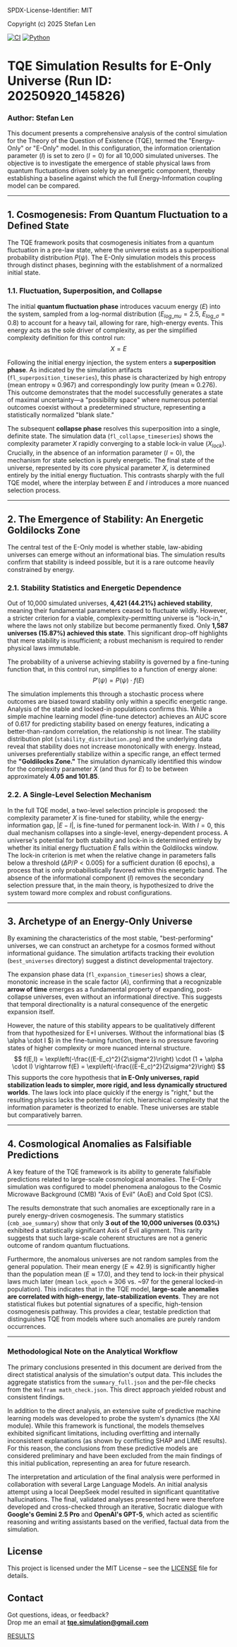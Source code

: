 SPDX-License-Identifier: MIT

Copyright (c) 2025 Stefan Len

[![CI](https://github.com/SteviLen420/TQE_simulation/actions/workflows/ci.yml/badge.svg?branch=main)](https://github.com/SteviLen420/TQE_simulation/actions/workflows/ci.yml)
[![Python](https://img.shields.io/badge/python-3.9%20|%203.10%20|%203.11-blue)](https://www.python.org/doc/)

# TQE Simulation Results for E-Only Universe (Run ID: 20250920_145826)
### Author: Stefan Len


This document presents a comprehensive analysis of the control simulation for the Theory of the Question of Existence (TQE), termed the "Energy-Only" or "E-Only" model. In this configuration, the information orientation parameter ($I$) is set to zero ($I=0$) for all 10,000 simulated universes. The objective is to investigate the emergence of stable physical laws from quantum fluctuations driven solely by an energetic component, thereby establishing a baseline against which the full Energy-Information coupling model can be compared.

---

## 1. Cosmogenesis: From Quantum Fluctuation to a Defined State

The TQE framework posits that cosmogenesis initiates from a quantum fluctuation in a pre-law state, where the universe exists as a superpositional probability distribution $P(\psi)$. The E-Only simulation models this process through distinct phases, beginning with the establishment of a normalized initial state.

### 1.1. Fluctuation, Superposition, and Collapse

The initial **quantum fluctuation phase** introduces vacuum energy ($E$) into the system, sampled from a log-normal distribution ($E_{log\_mu}=2.5$, $E_{log\_\sigma}=0.8$) to account for a heavy tail, allowing for rare, high-energy events. This energy acts as the sole driver of complexity, as per the simplified complexity definition for this control run:
$$ X = E $$

Following the initial energy injection, the system enters a **superposition phase**. As indicated by the simulation artifacts (`fl_superposition_timeseries`), this phase is characterized by high entropy (mean entropy ≈ 0.967) and correspondingly low purity (mean ≈ 0.276). This outcome demonstrates that the model successfully generates a state of maximal uncertainty—a "possibility space" where numerous potential outcomes coexist without a predetermined structure, representing a statistically normalized "blank slate."

The subsequent **collapse phase** resolves this superposition into a single, definite state. The simulation data (`fl_collapse_timeseries`) shows the complexity parameter $X$ rapidly converging to a stable lock-in value ($X_{lock}$). Crucially, in the absence of an information parameter ($I=0$), the mechanism for state selection is purely energetic. The final state of the universe, represented by its core physical parameter $X$, is determined entirely by the initial energy fluctuation. This contrasts sharply with the full TQE model, where the interplay between $E$ and $I$ introduces a more nuanced selection process.

---

## 2. The Emergence of Stability: An Energetic Goldilocks Zone

The central test of the E-Only model is whether stable, law-abiding universes can emerge without an informational bias. The simulation results confirm that stability is indeed possible, but it is a rare outcome heavily constrained by energy.

### 2.1. Stability Statistics and Energetic Dependence

Out of 10,000 simulated universes, **4,421 (44.21%) achieved stability**, meaning their fundamental parameters ceased to fluctuate wildly. However, a stricter criterion for a viable, complexity-permitting universe is "lock-in," where the laws not only stabilize but become permanently fixed. Only **1,587 universes (15.87%) achieved this state**. This significant drop-off highlights that mere stability is insufficient; a robust mechanism is required to render physical laws immutable.

The probability of a universe achieving stability is governed by a fine-tuning function that, in this control run, simplifies to a function of energy alone:
$$ P'(\psi) = P(\psi) \cdot f(E) $$

The simulation implements this through a stochastic process where outcomes are biased toward stability only within a specific energetic range. Analysis of the stable and locked-in populations confirms this. While a simple machine learning model (fine-tune detector) achieves an AUC score of 0.617 for predicting stability based on energy features, indicating a better-than-random correlation, the relationship is not linear. The stability distribution plot (`stability_distribution.png`) and the underlying data reveal that stability does not increase monotonically with energy. Instead, universes preferentially stabilize within a specific range, an effect termed the **"Goldilocks Zone."** The simulation dynamically identified this window for the complexity parameter $X$ (and thus for $E$) to be between approximately **4.05 and 101.85**.

### 2.2. A Single-Level Selection Mechanism

In the full TQE model, a two-level selection principle is proposed: the complexity parameter $X$ is fine-tuned for stability, while the energy-information gap, $|E-I|$, is fine-tuned for permanent lock-in. With $I=0$, this dual mechanism collapses into a single-level, energy-dependent process. A universe's potential for both stability and lock-in is determined entirely by whether its initial energy fluctuation $E$ falls within the Goldilocks window. The lock-in criterion is met when the relative change in parameters falls below a threshold (${\Delta P}/{P} < 0.005$) for a sufficient duration (6 epochs), a process that is only probabilistically favored within this energetic band. The absence of the informational component ($I$) removes the secondary selection pressure that, in the main theory, is hypothesized to drive the system toward more complex and robust configurations.

---

## 3. Archetype of an Energy-Only Universe

By examining the characteristics of the most stable, "best-performing" universes, we can construct an archetype for a cosmos formed without informational guidance. The simulation artifacts tracking their evolution (`best_universes` directory) suggest a distinct developmental trajectory.

The expansion phase data (`fl_expansion_timeseries`) shows a clear, monotonic increase in the scale factor ($A$), confirming that a recognizable **arrow of time** emerges as a fundamental property of expanding, post-collapse universes, even without an informational directive. This suggests that temporal directionality is a natural consequence of the energetic expansion itself.

However, the nature of this stability appears to be qualitatively different from that hypothesized for E+I universes. Without the informational bias ($ \alpha \cdot I $) in the fine-tuning function, there is no pressure favoring states of higher complexity or more nuanced internal structure.
$$ f(E,I) = \exp\left(-\frac{(E-E_c)^2}{2\sigma^2}\right) \cdot (1 + \alpha \cdot I) \rightarrow f(E) = \exp\left(-\frac{(E-E_c)^2}{2\sigma^2}\right) $$
This supports the core hypothesis that **in E-Only universes, rapid stabilization leads to simpler, more rigid, and less dynamically structured worlds**. The laws lock into place quickly if the energy is "right," but the resulting physics lacks the potential for rich, hierarchical complexity that the information parameter is theorized to enable. These universes are stable but comparatively barren.

---

## 4. Cosmological Anomalies as Falsifiable Predictions

A key feature of the TQE framework is its ability to generate falsifiable predictions related to large-scale cosmological anomalies. The E-Only simulation was configured to model phenomena analogous to the Cosmic Microwave Background (CMB) "Axis of Evil" (AoE) and Cold Spot (CS).

The results demonstrate that such anomalies are exceptionally rare in a purely energy-driven cosmogenesis. The summary statistics (`cmb_aoe_summary`) show that only **3 out of the 10,000 universes (0.03%)** exhibited a statistically significant Axis of Evil alignment. This rarity suggests that such large-scale coherent structures are not a generic outcome of random quantum fluctuations.

Furthermore, the anomalous universes are not random samples from the general population. Their mean energy ($E \approx 42.9$) is significantly higher than the population mean ($E \approx 17.0$), and they tend to lock-in their physical laws much later (mean `lock_epoch` ≈ 306 vs. ~97 for the general locked-in population). This indicates that in the TQE model, **large-scale anomalies are correlated with high-energy, late-stabilization events**. They are not statistical flukes but potential signatures of a specific, high-tension cosmogenesis pathway. This provides a clear, testable prediction that distinguishes TQE from models where such anomalies are purely random occurrences.

---

### Methodological Note on the Analytical Workflow

The primary conclusions presented in this document are derived from the direct statistical analysis of the simulation's output data. This includes the aggregate statistics from the `summary_full.json` and the per-file checks from the `Wolfram math_check.json`. This direct approach yielded robust and consistent findings.

In addition to the direct analysis, an extensive suite of predictive machine learning models was developed to probe the system's dynamics (the XAI module). While this framework is functional, the models themselves exhibited significant limitations, including overfitting and internally inconsistent explanations (as shown by conflicting SHAP and LIME results). For this reason, the conclusions from these predictive models are considered preliminary and have been excluded from the main findings of this initial publication, representing an area for future research.

The interpretation and articulation of the final analysis were performed in collaboration with several Large Language Models. An initial analysis attempt using a local DeepSeek model resulted in significant quantitative hallucinations. The final, validated analyses presented here were therefore developed and cross-checked through an iterative, Socratic dialogue with **Google's Gemini 2.5 Pro** and **OpenAI's GPT-5**, which acted as scientific reasoning and writing assistants based on the verified, factual data from the simulation.


## License
This project is licensed under the MIT License – see the [LICENSE](../../LICENSE) file for details.

## Contact

Got questions, ideas, or feedback?  
Drop me an email at **tqe.simulation@gmail.com** 
    
[RESULTS](../../RESULTS)
